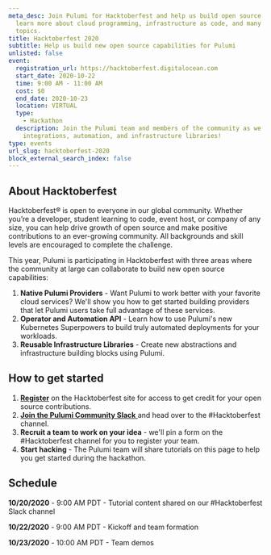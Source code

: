 ```yaml
---
meta_desc: Join Pulumi for Hacktoberfest and help us build open source integrations, automation and libraries.
  learn more about cloud programming, infrastructure as code, and many other
  topics.
title: Hacktoberfest 2020
subtitle: Help us build new open source capabilities for Pulumi
unlisted: false
event:
  registration_url: https://hacktoberfest.digitalocean.com
  start_date: 2020-10-22
  time: 9:00 AM - 11:00 AM
  cost: $0
  end_date: 2020-10-23
  location: VIRTUAL
  type:
    - Hackathon
  description: Join the Pulumi team and members of the community as we hack new
    integrations, automation, and infrastructure libraries!
type: events
url_slug: hacktoberfest-2020
block_external_search_index: false
---
```

## About Hacktoberfest

Hacktoberfest® is open to everyone in our global community. Whether you’re a developer, student learning to code, event host, or company of any size, you can help drive growth of open source and make positive contributions to an ever-growing community. All backgrounds and skill levels are encouraged to complete the challenge.

This year, Pulumi is participating in Hacktoberfest with three areas where the community at large can collaborate to build new open source capabilities:

1. **Native Pulumi Providers** - Want Pulumi to work better with your favorite cloud services? We'll show you how to get started building providers that let Pulumi users take full advantage of these services.
2. **Operator and Automation API** - Learn how to use Pulumi's new Kubernetes Superpowers to build truly automated deployments for your workloads.
3. **Reusable Infrastructure Libraries** - Create new abstractions and infrastructure building blocks using Pulumi.

## How to get started

1. **[Register](https://hacktoberfest.digitalocean.com)** on the Hacktoberfest site for access to get credit for your open source contributions.
2. [**Join the Pulumi Community Slack** ](https://slack.pulumi.com)and head over to the #Hacktoberfest channel.
3. **Recruit a team to work on your idea** - we'll pin a form on the #Hacktoberfest channel for you to register your team.
4. **Start hacking** - The Pulumi team will share tutorials on this page to help you get started during the hackathon.

## Schedule

**10/20/2020** - 9:00 AM PDT - Tutorial content shared on our #Hacktoberfest Slack channel

**10/22/2020** - 9:00 AM PDT - Kickoff and team formation

**10/23/2020** - 10:00 AM PDT - Team demos
